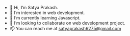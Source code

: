 - 👋 Hi, I’m Satya Prakash.
- 👀 I’m interested in web development.
- 🌱 I’m currently learning Javascript.
- 💞️ I’m looking to collaborate on web development project.
- 📫 You can reach me at satyaprakash6275@gmail.com

<!---
Sa-tya/Sa-tya is a ✨ special ✨ repository because its `README.md` (this file) appears on your GitHub profile.
You can click the Preview link to take a look at your changes.
--->
